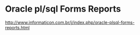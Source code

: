 # Oracle pl/sql Forms Reports
 http://www.informaticon.com.br/j/index.php/oracle-plsql-forms-reports.html
